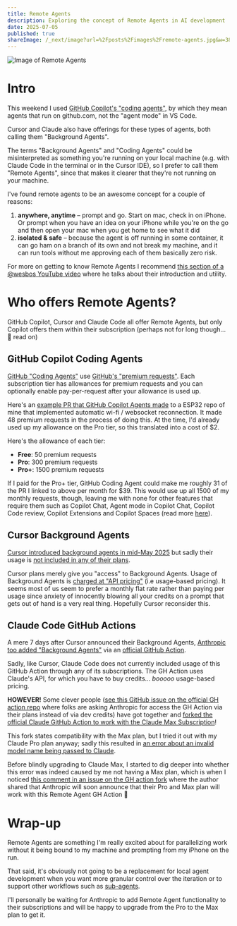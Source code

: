 ```yaml
---
title: Remote Agents
description: Exploring the concept of Remote Agents in AI development
date: 2025-07-05
published: true
shareImage: /_next/image?url=%2Fposts%2Fimages%2Fremote-agents.jpg&w=3840&q=75
---
```


<Image src="/posts/images/remote-agents.jpg" className="rounded-lg" alt="Image of Remote Agents"/>

# Intro
This weekend I used [GitHub Copilot's "coding agents"](https://docs.github.com/en/copilot/concepts/about-copilot-coding-agent), by which they mean agents that run on github.com, not the "agent mode" in VS Code. 

Cursor and Claude also have offerings for these types of agents, both calling them "Background Agents".

The terms "Background Agents" and "Coding Agents" could be misinterpreted as something you're running on your local machine (e.g. with Claude Code in the terminal or in the Cursor IDE), so I prefer to call them "Remote Agents", since that makes it clearer that they're not running on your machine. 

I've found remote agents to be an awesome concept for a couple of reasons:
1. **anywhere, anytime** – prompt and go. Start on mac, check in on iPhone. Or prompt when you have an idea on your iPhone while you're on the go and then open your mac when you get home to see what it did
2. **isolated & safe** – because the agent is off running in some container, it can go ham on a branch of its own and not break my machine, and it can run tools without me approving each of them basically zero risk.

For more on getting to know Remote Agents I recommend [this section of a @wesbos YouTube video](https://www.youtube.com/watch?v=r9b8Q4G6_tc&t=193s) where he talks about their introduction and utility.

# Who offers Remote Agents?
GitHub Copilot, Cursor and Claude Code all offer Remote Agents, but only Copilot offers them within their subscription (perhaps not for long though... 👀 read on)

## GitHub Copilot Coding Agents
[GitHub "Coding Agents"](https://docs.github.com/en/copilot/concepts/about-copilot-coding-agent) use [GitHub's "premium requests"](https://docs.github.com/en/billing/managing-billing-for-your-products/about-billing-for-github-copilot#allowance-usage-for-copilot-coding-agent). Each subscription tier has allowances for premium requests and you can optionally enable pay-per-request after your allowance is used up. 

Here's an [example PR that GitHub Copilot Agents made](https://github.com/ky1ejs/linea-micra-controller/pull/8) to a ESP32 repo of mine that implemented automatic wi-fi / websocket reconnection. It made 48 premium requests in the process of doing this. At the time, I'd already used up my allowance on the Pro tier, so this translated into a cost of $2.

Here's the allowance of each tier:
* **Free**: 50 premium requests
* **Pro**: 300 premium requests
* **Pro+**: 1500 premium requests

If I paid for the Pro+ tier, GitHub Coding Agent could make me roughly 31 of the PR I linked to above per month for $39. This would use up all 1500 of my monthly requests, though, leaving me with none for other features that require them such as Copilot Chat, Agent mode in Copilot Chat, Copilot Code review, Copilot Extensions and Copilot Spaces (read more [here](https://docs.github.com/en/copilot/concepts/copilot-billing/understanding-and-managing-requests-in-copilot#premium-features)).

## Cursor Background Agents
[Cursor introduced background agents in mid-May 2025](https://forum.cursor.com/t/cursor-0-50-new-tab-model-background-agent-refreshed-inline-edit/92348) but sadly their usage is [not included in any of their plans](https://docs.cursor.com/account/pricing#background-agent).

Cursor plans merely give you "access" to Background Agents. Usage of Background Agents is [charged at "API pricing"](https://docs.cursor.com/account/pricing#background-agent) (i.e usage-based pricing). It seems most of us seem to prefer a monthly flat rate rather than paying per usage since anxiety of innocently blowing all your credits on a prompt that gets out of hand is a very real thing. Hopefully Cursor reconsider this.

## Claude Code GitHub Actions
A mere 7 days after Cursor announced their Background Agents, [Anthropic too added "Background Agents"](https://www.anthropic.com/news/claude-4) via an [official GitHub Action](https://github.com/anthropics/claude-code-action). 

Sadly, like Cursor, Claude Code does not currently included usage of this GitHub Action through any of its subscriptions. The GH Action uses Claude's API, for which you have to buy credits... *booooo* usage-based pricing.

**HOWEVER!** Some clever people ([see this GitHub issue on the official GH action repo](https://github.com/anthropics/claude-code-action/issues/4#issuecomment-3017209262) where folks are asking Anthropic for access the GH Action via their plans instead of via dev credits) have got together and [forked the official Claude GitHub Action to work with the Claude Max Subscription](https://github.com/grll/claude-code-action)!

This fork states compatibility with the Max plan, but I tried it out with my Claude Pro plan anyway; sadly this resulted in [an error about an invalid model name being passed to Claude](https://github.com/ky1ejs/linea-micra-controller/actions/runs/16093096365/job/45412273610). 

Before blindly upgrading to Claude Max, I started to dig deeper into whether this error was indeed caused by me not having a Max plan, which is when I noticed [this comment in an issue on the GH action fork](https://github.com/grll/claude-code-action/issues/2#issuecomment-3036068547) where the author shared that Anthropic will soon announce that their Pro and Max plan will work with this Remote Agent GH Action 🎉

# Wrap-up
Remote Agents are something I'm really excited about for parallelizing work without it being bound to my machine and prompting from my iPhone on the run.

That said, it's obviously not going to be a replacement for local agent development when you want more granular control over the iteration or to support other workflows such as [sub-agents](https://www.youtube.com/watch?v=9ipM_vDwflI). 

I'll personally be waiting for Anthropic to add Remote Agent functionality to their subscriptions and will be happy to upgrade from the Pro to the Max plan to get it. 